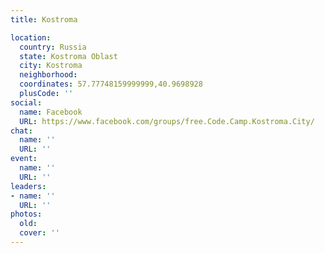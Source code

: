 ```yaml
---
title: Kostroma

location:
  country: Russia
  state: Kostroma Oblast
  city: Kostroma
  neighborhood: 
  coordinates: 57.77748159999999,40.9698928
  plusCode: ''
social:
  name: Facebook
  URL: https://www.facebook.com/groups/free.Code.Camp.Kostroma.City/
chat:
  name: ''
  URL: ''
event:
  name: ''
  URL: ''
leaders:
- name: ''
  URL: ''
photos:
  old: 
  cover: ''
---
```

